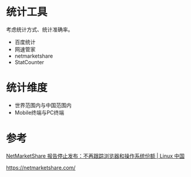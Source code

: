 # 统计工具

考虑统计方式、统计准确率。

- 百度统计
- 网速管家
- netmarketshare
- StatCounter

# 统计维度

- 世界范围内与中国范围内
- Mobile终端与PC终端



# 参考

[NetMarketShare 报告停止发布：不再跟踪浏览器和操作系统份额 | Linux 中国](https://zhuanlan.zhihu.com/p/286993452?utm_source=com.by_syk.pathcopier)

https://netmarketshare.com/ 


